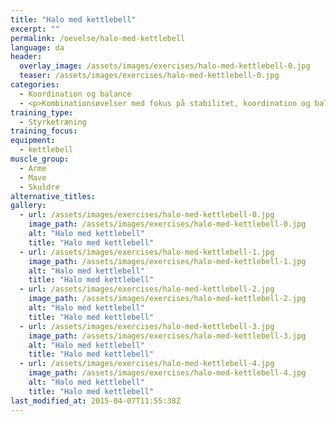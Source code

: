```yaml
---
title: "Halo med kettlebell"
excerpt: ""
permalink: /oevelse/halo-med-kettlebell
language: da
header:
  overlay_image: /assets/images/exercises/halo-med-kettlebell-0.jpg
  teaser: /assets/images/exercises/halo-med-kettlebell-0.jpg
categories:
  - Koordination og balance
  - <p>Kombinationsøvelser med fokus på stabilitet, koordination og balancetræning. Her vælges gerne teknisk komplicerede øvelser, som udfordrer kropsstammen.</p>
training_type: 
  - Styrketræning
training_focus: 
equipment:
  - kettlebell
muscle_group:
  - Arme
  - Mave
  - Skuldre
alternative_titles:
gallery:
  - url: /assets/images/exercises/halo-med-kettlebell-0.jpg
    image_path: /assets/images/exercises/halo-med-kettlebell-0.jpg
    alt: "Halo med kettlebell"
    title: "Halo med kettlebell"
  - url: /assets/images/exercises/halo-med-kettlebell-1.jpg
    image_path: /assets/images/exercises/halo-med-kettlebell-1.jpg
    alt: "Halo med kettlebell"
    title: "Halo med kettlebell"
  - url: /assets/images/exercises/halo-med-kettlebell-2.jpg
    image_path: /assets/images/exercises/halo-med-kettlebell-2.jpg
    alt: "Halo med kettlebell"
    title: "Halo med kettlebell"
  - url: /assets/images/exercises/halo-med-kettlebell-3.jpg
    image_path: /assets/images/exercises/halo-med-kettlebell-3.jpg
    alt: "Halo med kettlebell"
    title: "Halo med kettlebell"
  - url: /assets/images/exercises/halo-med-kettlebell-4.jpg
    image_path: /assets/images/exercises/halo-med-kettlebell-4.jpg
    alt: "Halo med kettlebell"
    title: "Halo med kettlebell"
last_modified_at: 2015-04-07T11:55:38Z
---
```



